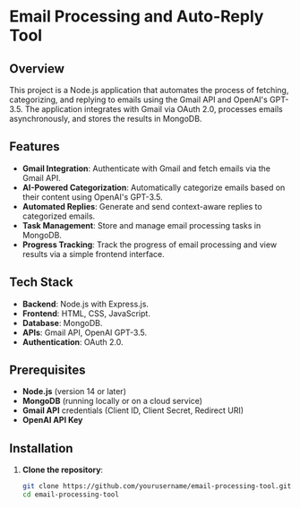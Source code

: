 # Email Processing and Auto-Reply Tool

## Overview

This project is a Node.js application that automates the process of fetching, categorizing, and replying to emails using the Gmail API and OpenAI's GPT-3.5. The application integrates with Gmail via OAuth 2.0, processes emails asynchronously, and stores the results in MongoDB.

## Features

- **Gmail Integration**: Authenticate with Gmail and fetch emails via the Gmail API.
- **AI-Powered Categorization**: Automatically categorize emails based on their content using OpenAI's GPT-3.5.
- **Automated Replies**: Generate and send context-aware replies to categorized emails.
- **Task Management**: Store and manage email processing tasks in MongoDB.
- **Progress Tracking**: Track the progress of email processing and view results via a simple frontend interface.

## Tech Stack

- **Backend**: Node.js with Express.js.
- **Frontend**: HTML, CSS, JavaScript.
- **Database**: MongoDB.
- **APIs**: Gmail API, OpenAI GPT-3.5.
- **Authentication**: OAuth 2.0.

## Prerequisites

- **Node.js** (version 14 or later)
- **MongoDB** (running locally or on a cloud service)
- **Gmail API** credentials (Client ID, Client Secret, Redirect URI)
- **OpenAI API Key**

## Installation

1. **Clone the repository**:
   ```bash
   git clone https://github.com/yourusername/email-processing-tool.git
   cd email-processing-tool
